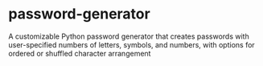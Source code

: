 # password-generator
A customizable Python password generator that creates passwords with user-specified numbers of letters, symbols, and numbers, with options for ordered or shuffled character arrangement
